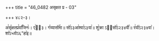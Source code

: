 +++
title = "46_0482 असृक्षत प्र - 03"

+++
४८२-३।

अ꣣सृ꣤क्षतप्र꣣वा꣤꣯जिनः꣥। ए꣢ऽ᳐३। ग꣤व्यासो꣥꣯मा॥ सो꣢ऽ३आ꣡श्वा꣢ऽ३या꣢॥ शु꣡क्रा ऽ२᳐सो꣣ऽ२३४वी꣥॥ र꣢यो꣡ऽ२३४वा꣥। शा꣤ऽ५वोऽ६"हा꣥इ॥